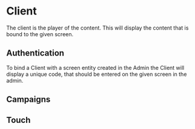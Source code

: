 # Client

The client is the player of the content. This will display the content that is bound to the given screen.

## Authentication

To bind a Client with a screen entity created in the Admin the Client will display a unique code, 
that should be entered on the given screen in the admin.

## Campaigns

## Touch
